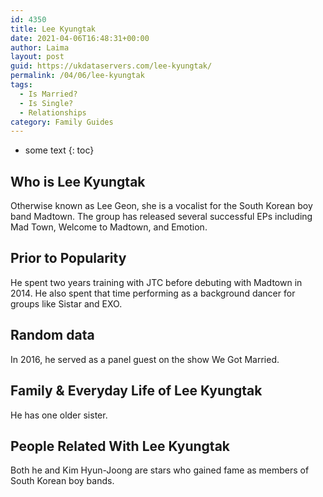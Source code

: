 ```yaml
---
id: 4350
title: Lee Kyungtak
date: 2021-04-06T16:48:31+00:00
author: Laima
layout: post
guid: https://ukdataservers.com/lee-kyungtak/
permalink: /04/06/lee-kyungtak
tags:
  - Is Married?
  - Is Single?
  - Relationships
category: Family Guides
---
```


* some text
{: toc}


## Who is Lee Kyungtak
                  
                  
                  
Otherwise known as Lee Geon, she is a vocalist for the South Korean boy band Madtown. The group has released several successful EPs including Mad Town, Welcome to Madtown, and Emotion.
                  
              
            
              
            
                
                
                
## Prior to Popularity
                  
                  
                  
He spent two years training with JTC before debuting with Madtown in 2014. He also spent that time performing as a background dancer for groups like Sistar and EXO.
                  
              
            
              
            
                
                
                
## Random data
                  
                  
                  
In 2016, he served as a panel guest on the show We Got Married.
                  
              
            
              
            
                
                
                
## Family & Everyday Life of Lee Kyungtak
                  
                  
                  
He has one older sister.
                  
              
            
              
            
                
                
                
## People Related With Lee Kyungtak
                  
                  
                  
Both he and Kim Hyun-Joong are stars who gained fame as members of South Korean boy bands.
                  
              
            
              
            
                
              
            
              
              
            
            
              
            
          
          
          